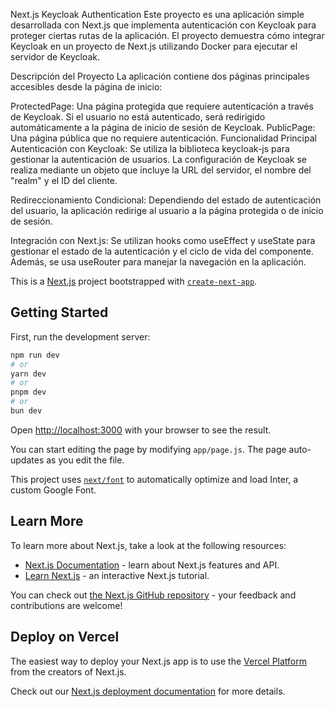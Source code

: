 Next.js Keycloak Authentication 
Este proyecto es una aplicación simple desarrollada con Next.js que implementa autenticación con Keycloak para proteger ciertas rutas de la aplicación. El proyecto demuestra cómo integrar Keycloak en un proyecto de Next.js utilizando Docker para ejecutar el servidor de Keycloak.

Descripción del Proyecto
La aplicación contiene dos páginas principales accesibles desde la página de inicio:

ProtectedPage: Una página protegida que requiere autenticación a través de Keycloak. Si el usuario no está autenticado, será redirigido automáticamente a la página de inicio de sesión de Keycloak.
PublicPage: Una página pública que no requiere autenticación.
Funcionalidad Principal
Autenticación con Keycloak: Se utiliza la biblioteca keycloak-js para gestionar la autenticación de usuarios. La configuración de Keycloak se realiza mediante un objeto que incluye la URL del servidor, el nombre del "realm" y el ID del cliente.

Redireccionamiento Condicional: Dependiendo del estado de autenticación del usuario, la aplicación redirige al usuario a la página protegida o de inicio de sesión.

Integración con Next.js: Se utilizan hooks como useEffect y useState para gestionar el estado de la autenticación y el ciclo de vida del componente. Además, se usa useRouter para manejar la navegación en la aplicación.











This is a [Next.js](https://nextjs.org/) project bootstrapped with [`create-next-app`](https://github.com/vercel/next.js/tree/canary/packages/create-next-app).

## Getting Started

First, run the development server:

```bash
npm run dev
# or
yarn dev
# or
pnpm dev
# or
bun dev
```

Open [http://localhost:3000](http://localhost:3000) with your browser to see the result.

You can start editing the page by modifying `app/page.js`. The page auto-updates as you edit the file.

This project uses [`next/font`](https://nextjs.org/docs/basic-features/font-optimization) to automatically optimize and load Inter, a custom Google Font.

## Learn More

To learn more about Next.js, take a look at the following resources:

- [Next.js Documentation](https://nextjs.org/docs) - learn about Next.js features and API.
- [Learn Next.js](https://nextjs.org/learn) - an interactive Next.js tutorial.

You can check out [the Next.js GitHub repository](https://github.com/vercel/next.js/) - your feedback and contributions are welcome!

## Deploy on Vercel

The easiest way to deploy your Next.js app is to use the [Vercel Platform](https://vercel.com/new?utm_medium=default-template&filter=next.js&utm_source=create-next-app&utm_campaign=create-next-app-readme) from the creators of Next.js.

Check out our [Next.js deployment documentation](https://nextjs.org/docs/deployment) for more details.
